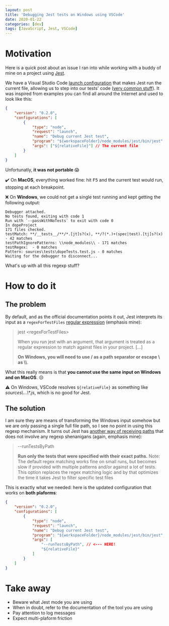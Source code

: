 ```yaml
---
layout: post
title: 'Debugging Jest tests on Windows using VSCode'
date: 2020-01-22
categories: [dev]
tags: [JavaScript, Jest, VSCode]
---
```


# Motivation

Here is a quick post about an issue I ran into while working with a buddy of mine on a project using [Jest](https://jestjs.io/).

We have a Visual Studio Code [launch configuration](https://code.visualstudio.com/Docs/editor/debugging#_launch-configurations) that makes Jest run the current file, allowing us to step into our tests' code ([very common stuff](https://duckduckgo.com/?q=%22vscode%22+debug+jest+test&norw=1&t=ffab&atb=v167-1&ia=images)). It was inspired from examples you can find all around the Internet and used to look like this:

```json
{
	"version": "0.2.0",
	"configurations": [
		{
			"type": "node",
			"request": "launch",
			"name": "Debug current Jest test",
			"program": "${workspaceFolder}/node_modules/jest/bin/jest",
			"args": ["${relativeFile}"] // The current file
		}
	]
}
```

Unfortunatly, **it was not portable** :scream:

:heavy_check_mark: On **MacOS**, everything worked fine: hit <kbd>F5</kbd> and the current test would run, stopping at each breakpoint.

:x: On **Windows**, we could not get a single test running and kept getting the following output:

```Shell
Debugger attached.
No tests found, exiting with code 1
Run with `--passWithNoTests` to exit with code 0
In dopeProject
171 files checked.
testMatch: **/__tests__/**/*.[jt]s?(x), **/?(*.)+(spec|test).[tj]s?(x) - 42 matches
testPathIgnorePatterns: \\node_modules\\ - 171 matches
testRegex:  - 0 matches
Pattern: sources\tests\dopeTests.test.js - 0 matches
Waiting for the debugger to disconnect...
```

What's up with all this regexp stuff?

# How to do it

## The problem

By default, and as the official documentation points it out, Jest interprets its input as a `regexForTestFiles` [regular expression](https://jestjs.io/docs/en/cli.html#jest-regexfortestfiles) (emphasis mine):

> jest \<regexForTestFiles\>
>
> When you run jest with an argument, that argument is treated as a regular expression to match against files in your project. [...]
>
> **On Windows, you will need to use / as a path separator or escape \ as \\\\**.

What this really means is that **you cannot use the same input on Windows and on MacOS**. :unamused:

:warning: On Windows, VSCode resolves `${relativeFile}` as something like _sources\\...\\\*.js_, which is no good for Jest.

## The solution

I am sure they are means of transforming the Windows input somehow but we are only passing a single full file path, so I see no point in using this regexp mechanism. It turns out Jest has [another way of receiving paths](https://jestjs.io/docs/en/cli#--runtestsbypath) that does not involve any regexp shenanigans (again, emphasis mine):

> --runTestsByPath
>
> **Run only the tests that were specified with their exact paths.**
> Note: The default regex matching works fine on small runs, but becomes slow if provided with multiple patterns and/or against a lot of tests. This option replaces the regex matching logic and by that optimizes the time it takes Jest to filter specific test files

This is exactly what we needed: here is the updated configuration that works on **both plaforms**:

```json
{
	"version": "0.2.0",
	"configurations": [
		{
			"type": "node",
			"request": "launch",
			"name": "Debug current Jest test",
			"program": "${workspaceFolder}/node_modules/jest/bin/jest",
			"args": [
				"--runTestsByPath", // <--- HERE!
				"${relativeFile}"
			]
		}
	]
}
```

# Take away

-   Beware what Jest mode you are using
-   When in doubt, refer to the documentation of the tool you are using
-   Pay attention to log messages
-   Expect multi-plaform friction
